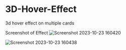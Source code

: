 # 3D-Hover-Effect
3d hover effect on multiple cards

Screenshot of Effect
![Screenshot 2023-10-23 160420](https://github.com/yogi0808/3D-Hover-Effect/assets/148646093/f44db616-9f39-4959-80ad-59de636dc09a)



![Screenshot 2023-10-23 160438](https://github.com/yogi0808/3D-Hover-Effect/assets/148646093/55bf700b-92c5-45bb-be61-483e19a0a611)
